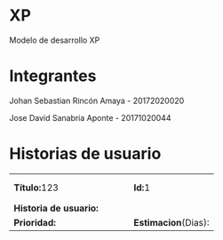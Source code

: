# XP
Modelo de desarrollo XP

# Integrantes

<p>Johan Sebastian Rincón Amaya - 20172020020 </p>
<p>Jose David Sanabria Aponte   - 20171020044 </p>

# Historias de usuario

<table >
<tr>
  <td WIDTH="200" HEIGHT="50"><strong>Título:</strong>123</td>
  <td><strong>Id:</strong>1</td>
</tr>
<tr>
  <td colspan="2"><strong>Historia de usuario:</strong>
    <br>
    
  </td>
</tr>
<tr>
  <td><strong>Prioridad:</strong></td>
  <td><strong>Estimacion</strong>(Dias):</td>
</tr>
</table>
